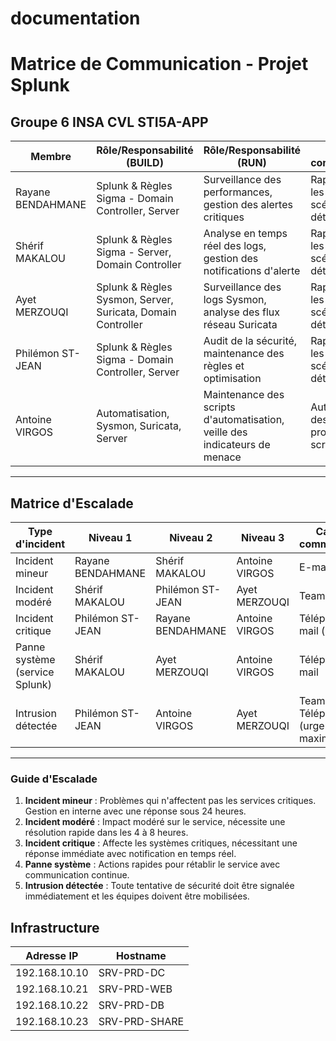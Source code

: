 # documentation


# Matrice de Communication - Projet Splunk

## Groupe 6 INSA CVL STI5A-APP

| **Membre**           | **Rôle/Responsabilité (BUILD)**                 | **Rôle/Responsabilité (RUN)**                   | **Point de communication**                | **Canal de communication**             | **Remarques**                      |
|----------------------|-------------------------------------------------|-------------------------------------------------|-------------------------------------------|---------------------------------------|------------------------------------|
| Rayane BENDAHMANE    | Splunk & Règles Sigma - Domain Controller, Server | Surveillance des performances, gestion des alertes critiques | Rapports sur les incidents, scénarios de détection | E-mail, Teams, GitHub                 | Partage les rapports d’analyse     |
| Shérif MAKALOU       | Splunk & Règles Sigma - Server, Domain Controller | Analyse en temps réel des logs, gestion des notifications d'alerte | Rapports sur les incidents, scénarios de détection | E-mail, Teams, GitHub                 | Partage les rapports d’analyse     |
| Ayet MERZOUQI        | Splunk & Règles Sysmon, Server, Suricata, Domain Controller       | Surveillance des logs Sysmon, analyse des flux réseau Suricata | Rapports sur les incidents, scénarios de détection | GitHub, Slack, E-mail                 | Partage les rapports d’analyse     |
| Philémon ST-JEAN     | Splunk & Règles Sigma - Domain Controller, Server | Audit de la sécurité, maintenance des règles et optimisation | Rapports sur les incidents, scénarios de détection | Splunk, E-mail, Rapport Markdown      | Partage les rapports d’analyse     |
| Antoine VIRGOS       | Automatisation, Sysmon, Suricata, Server               | Maintenance des scripts d'automatisation, veille des indicateurs de menace | Automatisation des procédures, scripts Python | Splunk, E-mail, Rapport Markdown | Partage les rapports d’analyse     |

---

## Matrice d'Escalade

| **Type d'incident**         | **Niveau 1**                | **Niveau 2**                 | **Niveau 3**               | **Canal de communication**             |
|-----------------------------|-----------------------------|-----------------------------|---------------------------|---------------------------------------|
| Incident mineur            | Rayane BENDAHMANE           | Shérif MAKALOU              | Antoine VIRGOS            | E-mail, Teams                         |
| Incident modéré            | Shérif MAKALOU              | Philémon ST-JEAN               | Ayet MERZOUQI          | Teams, Slack                          |
| Incident critique          | Philémon ST-JEAN           | Rayane BENDAHMANE            | Antoine VIRGOS            | Téléphone, E-mail (urgent)            |
| Panne système (service Splunk) | Shérif MAKALOU              | Ayet MERZOUQI           | Antoine VIRGOS            | Téléphone, E-mail                     |
| Intrusion détectée         | Philémon ST-JEAN            | Antoine VIRGOS               | Ayet MERZOUQI         | Teams, Téléphone (urgence maximale)   |

---

### Guide d'Escalade
1. **Incident mineur** : Problèmes qui n'affectent pas les services critiques. Gestion en interne avec une réponse sous 24 heures.
2. **Incident modéré** : Impact modéré sur le service, nécessite une résolution rapide dans les 4 à 8 heures.
3. **Incident critique** : Affecte les systèmes critiques, nécessitant une réponse immédiate avec notification en temps réel.
4. **Panne système** : Actions rapides pour rétablir le service avec communication continue.
5. **Intrusion détectée** : Toute tentative de sécurité doit être signalée immédiatement et les équipes doivent être mobilisées.

## Infrastructure

| Adresse IP | Hostname    |
|---------------|---------------|
| 192.168.10.10 | SRV-PRD-DC    |
| 192.168.10.21 | SRV-PRD-WEB   |
| 192.168.10.22 | SRV-PRD-DB    |
| 192.168.10.23 | SRV-PRD-SHARE |